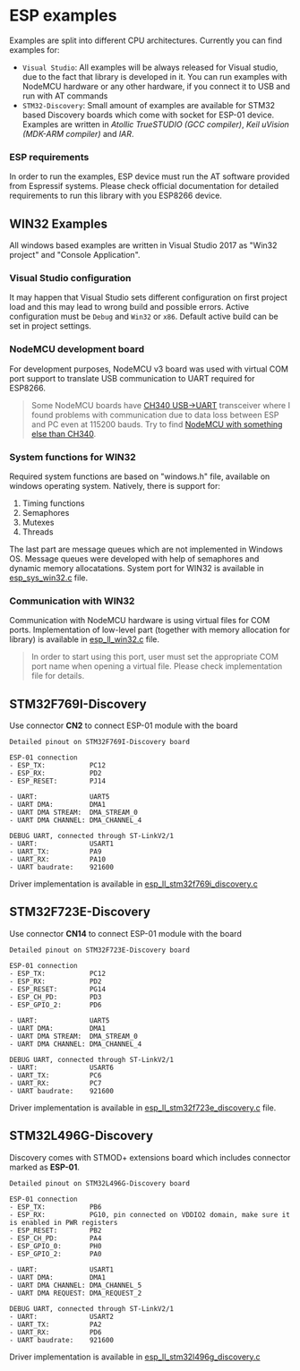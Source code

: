 # ESP examples

Examples are split into different CPU architectures. Currently you can find examples for:

- `Visual Studio`: All examples will be always released for Visual studio, due to the fact that library is developed in it. You can run examples with NodeMCU hardware or any other hardware, if you connect it to USB and run with AT commands
- `STM32-Discovery`: Small amount of examples are available for STM32 based Discovery boards which come with socket for ESP-01 device. Examples are written in *Atollic TrueSTUDIO (GCC compiler)*, *Keil uVision (MDK-ARM compiler)* and *IAR*.

### ESP requirements

In order to run the examples, ESP device must run the AT software provided from Espressif systems.
Please check official documentation for detailed requirements to run this library with you ESP8266 device.

## WIN32 Examples

All windows based examples are written in Visual Studio 2017 as "Win32 project" and "Console Application".

### Visual Studio configuration

It may happen that Visual Studio sets different configuration on first project load and this may lead to wrong build and possible errors. Active configuration must be `Debug` and `Win32` or `x86`. Default active build can be set in project settings.

### NodeMCU development board

For development purposes, NodeMCU v3 board was used with virtual COM port support
to translate USB communication to UART required for ESP8266.

> Some NodeMCU boards have [CH340 USB->UART](https://www.tindie.com/products/multicognitive/nodemcu-esp8266-v3-lua-ch340-wifi-dev-board/) transceiver where I found problems with communication due to data loss between ESP and PC even at 115200 bauds. Try to find [NodeMCU with something else than CH340](https://www.ebay.com/itm/NodeMcu-Amica-V3-ESP-12E-ESP12E-4MB-FLASH-Lua-WIFI-Networking-dev-board-ESP8266-/141778019163).

### System functions for WIN32

Required system functions are based on "windows.h" file, available on windows operating system. Natively, there is support for:
1. Timing functions
2. Semaphores
3. Mutexes
4. Threads

The last part are message queues which are not implemented in Windows OS. Message queues were developed with help of semaphores and dynamic memory allocatations. System port for WIN32 is available in [esp_sys_win32.c](/src/system/esp_sys_win32.c) file.

### Communication with WIN32

Communication with NodeMCU hardware is using virtual files for COM ports. 
Implementation of low-level part (together with memory allocation for library) is available in [esp_ll_win32.c](/src/system/esp_ll_win32.c) file.

> In order to start using this port, user must set the appropriate COM port name when opening a virtual file. Please check implementation file for details.

## STM32F769I-Discovery

Use connector **CN2** to connect ESP-01 module with the board
```
Detailed pinout on STM32F769I-Discovery board

ESP-01 connection
- ESP_TX:      		PC12
- ESP_RX:      		PD2
- ESP_RESET:    	PJ14

- UART:         	UART5
- UART DMA:     	DMA1
- UART DMA STREAM:  DMA_STREAM_0
- UART DMA CHANNEL: DMA_CHANNEL_4

DEBUG UART, connected through ST-LinkV2/1
- UART:             USART1
- UART_TX:          PA9
- UART_RX:          PA10
- UART baudrate:    921600
```

Driver implementation is available in [esp_ll_stm32f769i_discovery.c](/src/system/esp_ll_stm32f769i_discovery.c)

## STM32F723E-Discovery

Use connector **CN14** to connect ESP-01 module with the board
```
Detailed pinout on STM32F723E-Discovery board

ESP-01 connection
- ESP_TX:      		PC12
- ESP_RX:      		PD2
- ESP_RESET:    	PG14
- ESP_CH_PD:    	PD3
- ESP_GPIO_2:   	PD6

- UART:         	UART5
- UART DMA:     	DMA1
- UART DMA STREAM:  DMA_STREAM_0
- UART DMA CHANNEL: DMA_CHANNEL_4

DEBUG UART, connected through ST-LinkV2/1
- UART:             USART6
- UART_TX:          PC6
- UART_RX:          PC7
- UART baudrate:    921600
```

Driver implementation is available in [esp_ll_stm32f723e_discovery.c](/src/system/esp_ll_stm32f723e_discovery.c) file.

## STM32L496G-Discovery

Discovery comes with STMOD+ extensions board which includes connector marked as **ESP-01**.

```
Detailed pinout on STM32L496G-Discovery board

ESP-01 connection
- ESP_TX:      		PB6
- ESP_RX:      		PG10, pin connected on VDDIO2 domain, make sure it is enabled in PWR registers
- ESP_RESET:    	PB2
- ESP_CH_PD:    	PA4
- ESP_GPIO_0:   	PH0
- ESP_GPIO_2:   	PA0

- UART:         	USART1
- UART DMA:     	DMA1
- UART DMA CHANNEL: DMA_CHANNEL_5
- UART DMA REQUEST: DMA_REQUEST_2

DEBUG UART, connected through ST-LinkV2/1
- UART:             USART2
- UART_TX:          PA2
- UART_RX:          PD6
- UART baudrate:    921600
```

Driver implementation is available in [esp_ll_stm32l496g_discovery.c](/src/system/esp_ll_stm32l496g_discovery.c)
